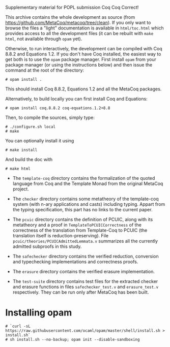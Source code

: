 Supplementary material for POPL submission Coq Coq Correct!

This archive contains the whole development as source (from 
https://github.com/MetaCoq/metacoq/tree/clean). If you only want
to browse the files a "light" documentation is available in
`html/toc.html` which provides access to all the development files
(it can be rebuilt with `make html`, not available through `opam` yet).

Otherwise, to run interactively, the development can be compiled with
Coq 8.8.2 and Equations 1.2. If you don't have Coq installed, the
easiest way to get both is to use the `opam` package manager. First
install `opam` from your package manager (or using the instructions below)
and then issue the command at the root of the directory:

    # opam install .
    
This should install Coq 8.8.2, Equations 1.2 and all the MetaCoq
packages.

Alternatively, to build locally you can first install Coq and Equations:

    # opam install coq.8.8.2 coq-equations.1.2+8.8

Then, to compile the sources, simply type:

    # ./configure.sh local
    # make
    
You can optionally install it using

    # make install

And build the doc with

    # make html

  - The `template-coq` directory contains the formalization of 
    the quoted language from Coq and the Template Monad from 
    the original MetaCoq project.
    
  - The `checker` directory contains some metatheory of the
    template-coq system (with n-ary applications and casts) including
    typing. Appart from the typing specification, this part has
    no links to the current paper.
  
  - The `pcuic` directory contains the definition of PCUIC,
    along with its metatheory and a proof in `TemplateToPCUICCorrectness`
    of the correctness of the translation from Template-Coq to
    PCUIC (the translation itself is reduction-preserving).
    File `pcuic/theories/PCUICAdmittedLemmata.v` summarizes all the
    currently admitted subproofs in this study.

  - The `safechecker` directory contains the verified reduction,
    conversion and typechecking implementations and correctness proofs.

  - The `erasure` directory contains the verified erasure
    implementation.

  - The `test-suite` directory contains test files for the extracted 
    checker and erasure functions in files `safechecker_test.v` and 
    `erasure_test.v` respectively. They can be run only after 
    MetaCoq has been built.

# Installing opam

    # `curl -sL https://raw.githubusercontent.com/ocaml/opam/master/shell/install.sh > install.sh`
    # sh install.sh --no-backup; opam init --disable-sandboxing
